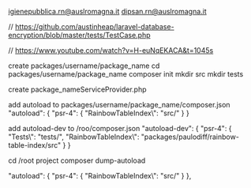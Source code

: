 igienepubblica.rn@auslromagna.it
dipsan.rn@auslromagna.it


// https://github.com/austinheap/laravel-database-encryption/blob/master/tests/TestCase.php


// https://www.youtube.com/watch?v=H-euNqEKACA&t=1045s


create packages/username/package_name
cd packages/username/package_name
composer init
mkdir src
mkdir tests


create package_nameServiceProvider.php

add autoload to packages/username/package_name/composer.json
"autoload": {
    "psr-4": {
        "RainbowTableIndex\\": "src/"
    }
}

add autoload-dev to /roo/composer.json
"autoload-dev": {
    "psr-4": {
        "Tests\\": "tests/",
        "RainbowTableIndex\\": "packages/paulodiff/rainbow-table-index/src"
    }
}

cd /root project
composer dump-autoload

"autoload": {
    "psr-4": {
        "RainbowTableIndex\\": "src/"
    }
},
